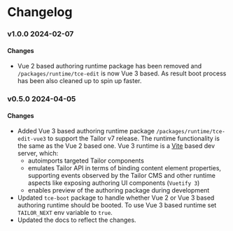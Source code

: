 # Changelog

### v1.0.0 2024-02-07

#### Changes
- Vue 2 based authoring runtime package has been removed and
  `/packages/runtime/tce-edit` is now Vue 3 based. As result boot process
  has been also cleaned up to spin up faster.

### v0.5.0 2024-04-05

#### Changes
- Added Vue 3 based authoring runtime package `/packages/runtime/tce-edit-vue3`
  to support the Tailor v7 release. The runtime functionality is the same as the
  Vue 2 based one. Vue 3 runtime is a [Vite](https://vitejs.dev/) based dev
  server, which:
  - autoimports targeted Tailor components
  - emulates Tailor API in terms of binding content element properties,
    supporting events observed by the Tailor CMS and other runtime aspects like
    exposing authoring UI components (`Vuetify 3`)
  - enables preview of the authoring package during development
- Updated `tce-boot` package to handle whether Vue 2 or Vue 3 based
  authoring runtime should be booted. To use Vue 3 based runtime set
  `TAILOR_NEXT` env variable to `true`.
- Updated the docs to reflect the changes.

